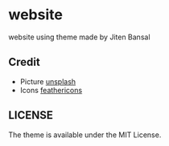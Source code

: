 # website

website using theme made by Jiten Bansal


## Credit

* Picture [unsplash](https://unsplash.com)
* Icons [feathericons](https://feathericons.com)

## LICENSE

The theme is available under the MIT License.
